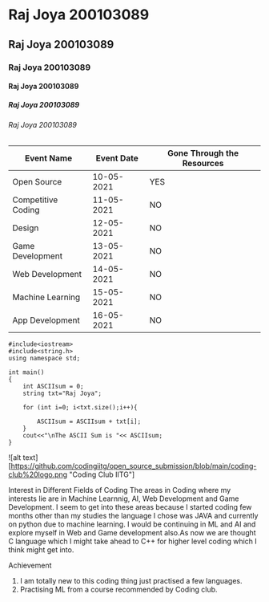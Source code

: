 # Raj Joya 200103089
## Raj Joya 200103089
### Raj Joya 200103089
#### Raj Joya 200103089
##### Raj Joya 200103089
###### Raj Joya 200103089
|Event Name                |Event Date   |Gone Through the Resources|
|--------------                   |-------------     |---------------------------------          |
|Open Source              |10-05-2021  |YES|		
|Competitive Coding |11-05-2021  |NO|
|Design                          |12-05-2021  |NO|
|Game Development| 13-05-2021 |NO|
|Web Development   |14-05-2021  |NO|
|Machine Learning     |15-05-2021  | NO|
|App Development    | 16-05-2021 |NO|

```
#include<iostream>
#include<string.h>
using namespace std;

int main()
{
    int ASCIIsum = 0;
    string txt="Raj Joya";

    for (int i=0; i<txt.size();i++){

        ASCIIsum = ASCIIsum + txt[i];
    }
    cout<<"\nThe ASCII Sum is "<< ASCIIsum;
}
```
![alt text][https://github.com/codingiitg/open_source_submission/blob/main/coding-club%20logo.png "Coding Club IITG"]

Interest in Different Fields of Coding
The areas in Coding where my interests lie are in Machine Learnnig, AI, Web Development and Game Development. I seem to get into these areas because I started coding few months other than my studies the language I chose was JAVA and currently on python due to machine learning. I would be continuing in ML and AI and explore myself in Web and Game development also.As now we are thought C language which I might take ahead to C++ for higher level coding which I think might get into.

Achievement
1. I am totally new to this coding thing just practised a few languages.
2. Practising ML from a course recommended by Coding club.

